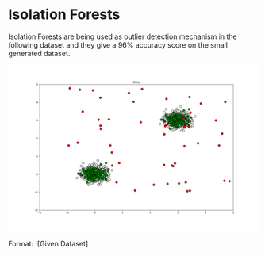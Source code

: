 # Isolation Forests

Isolation Forests are being used as outlier detection mechanism in the following dataset and they give a 96% accuracy score on the small generated dataset.

![GitHub Logo](/dataset_generated.png)

Format: ![Given Dataset]
